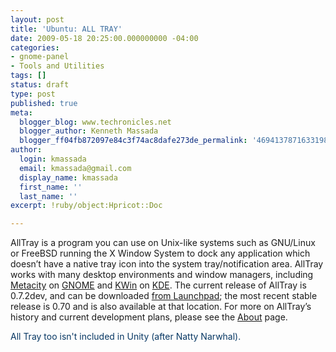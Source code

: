```yaml
---
layout: post
title: 'Ubuntu: ALL TRAY'
date: 2009-05-18 20:25:00.000000000 -04:00
categories:
- gnome-panel
- Tools and Utilities
tags: []
status: draft
type: post
published: true
meta:
  blogger_blog: www.techronicles.net
  blogger_author: Kenneth Massada
  blogger_ff04fb872097e84c3f74ac8dafe273de_permalink: '4694137871633198885'
author:
  login: kmassada
  email: kmassada@gmail.com
  display_name: kmassada
  first_name: ''
  last_name: ''
excerpt: !ruby/object:Hpricot::Doc

---
```

<p>AllTray is a program you can use               on <span class="sc">Unix</span>-like systems such as               GNU/Linux or <span class="sc">FreeBSD</span> running the X               Window System to dock any application which doesn’t have a               native tray icon into the system tray/notification area.               AllTray works with many desktop environments and window               managers, including               <a href="http://en.wikipedia.org/wiki/Metacity" title="Wikipedia: Metacity">Metacity</a> on <a href="http://www.gnome.org/">GNOME</a> and               <a href="http://en.wikipedia.org/wiki/KWin" title="Wikipedia: KWin">KWin</a> on <a href="http://www.kde.org/">KDE</a>.  The current               release of AllTray is 0.7.2dev, and can be               downloaded <a href="https://edge.launchpad.net/alltray/+download" title="Launchpad: AllTray project files">from               Launchpad</a>; the most recent stable release is 0.70               and is also available at that location.  For more on               AllTray’s history and current development plans, please               see the <a href="http://alltray.trausch.us/about.html">About</a> page.</p>
<p><span style="color:#073763;">All Tray too isn't included in Unity (after Natty Narwhal). </span></p>
